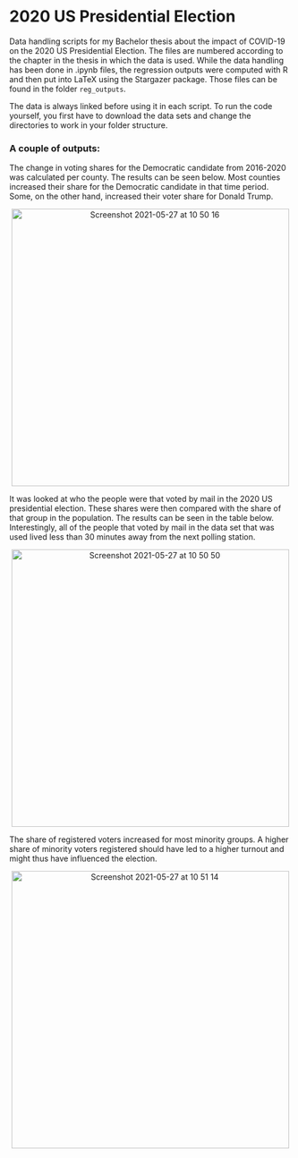 # 2020 US Presidential Election
Data handling scripts for my Bachelor thesis about the impact of COVID-19 on the 2020 US Presidential Election. The files are numbered according to the chapter in the thesis in which the data is used. While the data handling has been done in .ipynb files, the regression outputs were computed with R and then put into LaTeX using the Stargazer package. Those files can be found in the folder `reg_outputs`.

The data is always linked before using it in each script. To run the code yourself, you first have to download the data sets and change the directories to work in your folder structure.

### A couple of outputs:

The change in voting shares for the Democratic candidate from 2016-2020 was calculated per county. The results can be seen below. Most counties increased their share for the Democratic candidate in that time period. Some, on the other hand, increased their voter share for Donald Trump.
<p align='center'>
<img width="496" alt="Screenshot 2021-05-27 at 10 50 16" src="https://user-images.githubusercontent.com/61436958/119796458-ad52d680-bed9-11eb-8e44-c4d0f403c21f.png">
</p>

It was looked at who the people were that voted by mail in the 2020 US presidential election. These shares were then compared with the share of that group in the population. The results can be seen in the table below. Interestingly, all of the people that voted by mail in the data set that was used lived less than 30 minutes away from the next polling station. 
<p align='center'>
<img width="496" alt="Screenshot 2021-05-27 at 10 50 50" src="https://user-images.githubusercontent.com/61436958/119797275-5e597100-beda-11eb-8ee7-195cb98154f5.png">
</p>

The share of registered voters increased for most minority groups. A higher share of minority voters registered should have led to a higher turnout and might thus have influenced the election.
<p align='center'>
<img width="496" alt="Screenshot 2021-05-27 at 10 51 14" src="https://user-images.githubusercontent.com/61436958/119797285-60bbcb00-beda-11eb-83c0-6cc4b3dee6da.png">
</p>
